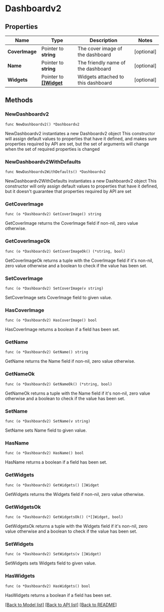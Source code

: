 # Dashboardv2

## Properties

Name | Type | Description | Notes
------------ | ------------- | ------------- | -------------
**CoverImage** | Pointer to **string** | The cover image of the dashboard | [optional] 
**Name** | Pointer to **string** | The friendly name of the dashboard | [optional] 
**Widgets** | Pointer to [**[]Widget**](Widget.md) | Widgets attached to this dashboard | [optional] 

## Methods

### NewDashboardv2

`func NewDashboardv2() *Dashboardv2`

NewDashboardv2 instantiates a new Dashboardv2 object
This constructor will assign default values to properties that have it defined,
and makes sure properties required by API are set, but the set of arguments
will change when the set of required properties is changed

### NewDashboardv2WithDefaults

`func NewDashboardv2WithDefaults() *Dashboardv2`

NewDashboardv2WithDefaults instantiates a new Dashboardv2 object
This constructor will only assign default values to properties that have it defined,
but it doesn't guarantee that properties required by API are set

### GetCoverImage

`func (o *Dashboardv2) GetCoverImage() string`

GetCoverImage returns the CoverImage field if non-nil, zero value otherwise.

### GetCoverImageOk

`func (o *Dashboardv2) GetCoverImageOk() (*string, bool)`

GetCoverImageOk returns a tuple with the CoverImage field if it's non-nil, zero value otherwise
and a boolean to check if the value has been set.

### SetCoverImage

`func (o *Dashboardv2) SetCoverImage(v string)`

SetCoverImage sets CoverImage field to given value.

### HasCoverImage

`func (o *Dashboardv2) HasCoverImage() bool`

HasCoverImage returns a boolean if a field has been set.

### GetName

`func (o *Dashboardv2) GetName() string`

GetName returns the Name field if non-nil, zero value otherwise.

### GetNameOk

`func (o *Dashboardv2) GetNameOk() (*string, bool)`

GetNameOk returns a tuple with the Name field if it's non-nil, zero value otherwise
and a boolean to check if the value has been set.

### SetName

`func (o *Dashboardv2) SetName(v string)`

SetName sets Name field to given value.

### HasName

`func (o *Dashboardv2) HasName() bool`

HasName returns a boolean if a field has been set.

### GetWidgets

`func (o *Dashboardv2) GetWidgets() []Widget`

GetWidgets returns the Widgets field if non-nil, zero value otherwise.

### GetWidgetsOk

`func (o *Dashboardv2) GetWidgetsOk() (*[]Widget, bool)`

GetWidgetsOk returns a tuple with the Widgets field if it's non-nil, zero value otherwise
and a boolean to check if the value has been set.

### SetWidgets

`func (o *Dashboardv2) SetWidgets(v []Widget)`

SetWidgets sets Widgets field to given value.

### HasWidgets

`func (o *Dashboardv2) HasWidgets() bool`

HasWidgets returns a boolean if a field has been set.


[[Back to Model list]](../README.md#documentation-for-models) [[Back to API list]](../README.md#documentation-for-api-endpoints) [[Back to README]](../README.md)


